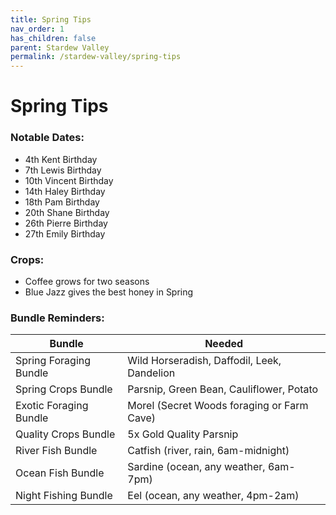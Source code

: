 ```yaml
---
title: Spring Tips
nav_order: 1
has_children: false
parent: Stardew Valley
permalink: /stardew-valley/spring-tips
---
```

# Spring Tips

### Notable Dates:
- 4th Kent Birthday
- 7th Lewis Birthday
- 10th Vincent Birthday
- 14th Haley Birthday
- 18th Pam Birthday
- 20th Shane Birthday
- 26th Pierre Birthday
- 27th Emily Birthday

### Crops:
- Coffee grows for two seasons
- Blue Jazz gives the best honey in Spring

### Bundle Reminders:

| Bundle | Needed |
|-|-|
| Spring Foraging Bundle | Wild Horseradish, Daffodil, Leek, Dandelion |
| Spring Crops Bundle | Parsnip, Green Bean, Cauliflower, Potato |
| Exotic Foraging Bundle | Morel (Secret Woods foraging or Farm Cave) |
| Quality Crops Bundle | 5x Gold Quality Parsnip |
| River Fish Bundle | Catfish (river, rain, 6am-midnight) |
| Ocean Fish Bundle | Sardine (ocean, any weather, 6am-7pm) |
| Night Fishing Bundle | Eel (ocean, any weather, 4pm-2am) |